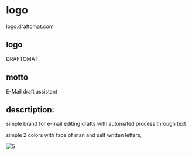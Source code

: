 # logo
logo.draftomat.com


 ## logo
 DRAFTOMAT
 
 ## motto
 E-Mail draft assistant
 
 ## descrtiption: 
 
 simple brand for e-mail editing drafts with automated process through text

 simple 2 colors with face of man and self written letters,

![5](https://github.com/draftomat/logo/assets/5669657/5af77e7c-0ebf-4ab5-a3af-f8649c9f0921)
